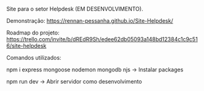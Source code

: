 Site para o setor Helpdesk (EM DESENVOLVIMENTO).

Demonstração: https://rennan-pessanha.github.io/Site-Helpdesk/

Roadmap do projeto: https://trello.com/invite/b/dREdR9Sh/edee62db05093a148bd12384c1c9c516/site-helpdesk


Comandos utilizados:

npm i express mongoose nodemon mongodb njs  -> Instalar packages

npm run dev -> Abrir servidor como desenvolvimento